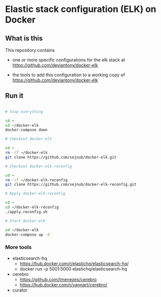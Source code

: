 # Elastic stack configuration (ELK) on Docker

## What is this

This repository contains

- one or more specific configurations for the elk stack at <https://github.com/deviantony/docker-elk>

- the tools to add this configuration to a working copy of <https://github.com/deviantony/docker-elk>

## Run it

```sh

# Stop everything

cd ~
cd ~/docker-elk
docker-compose down

# Checkout docker-elk

cd ~
rm -rf ~/docker-elk
git clone https://github.com/sejnub/docker-elk.git

# Checkout docker-elk-reconfig

cd ~
rm -rf ~/docker-elk-reconfig
git clone https://github.com/sejnub/docker-elk-reconfig.git

# Apply docker-elk-reconfig

cd ~
cd ~/docker-elk-reconfig
./apply.reconfig.sh

# Start docker-elk

cd ~/docker-elk
docker-compose up -d

```

### More tools

- elasticsearch-hq
  - <https://hub.docker.com/r/elastichq/elasticsearch-hq/>
  - docker run -p 5001:5000 elastichq/elasticsearch-hq
- cerebro
  - <https://github.com/lmenezes/cerebro>
  - <https://hub.docker.com/r/yannart/cerebro/>
- curator
